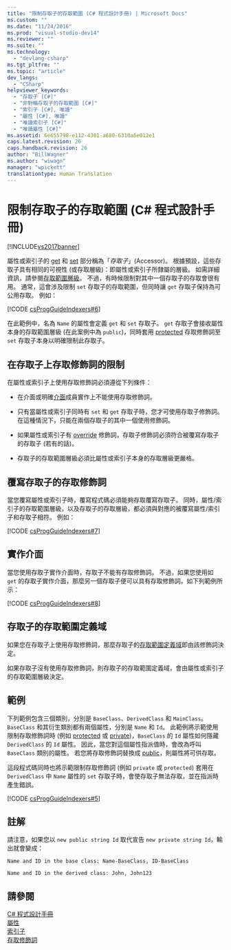 ```yaml
---
title: "限制存取子的存取範圍 (C# 程式設計手冊) | Microsoft Docs"
ms.custom: ""
ms.date: "11/24/2016"
ms.prod: "visual-studio-dev14"
ms.reviewer: ""
ms.suite: ""
ms.technology: 
  - "devlang-csharp"
ms.tgt_pltfrm: ""
ms.topic: "article"
dev_langs: 
  - "CSharp"
helpviewer_keywords: 
  - "存取子 [C#]"
  - "非對稱存取子的存取範圍 [C#]"
  - "索引子 [C#], 唯讀"
  - "屬性 [C#], 唯讀"
  - "唯讀索引子 [C#]"
  - "唯讀屬性 [C#]"
ms.assetid: 6e655798-e112-4301-a680-6310a6e012e1
caps.latest.revision: 26
caps.handback.revision: 26
author: "BillWagner"
ms.author: "wiwagn"
manager: "wpickett"
translationtype: Human Translation
---
```

# 限制存取子的存取範圍 (C# 程式設計手冊)
[!INCLUDE[vs2017banner](../../../csharp/includes/vs2017banner.md)]

屬性或索引子的 [get](../../../csharp/language-reference/keywords/get.md) 和 [set](../../../csharp/language-reference/keywords/set.md) 部分稱為「*存取子*」\(Accessor\)。  根據預設，這些存取子具有相同的可視性 \(或存取層級\)：即屬性或索引子所隸屬的層級。  如需詳細資訊，請參閱[存取範圍層級](../../../csharp/language-reference/keywords/accessibility-levels.md)。  不過，有時候限制對其中一個存取子的存取會很有用。  通常，這會涉及限制 `set` 存取子的存取範圍，但同時讓 `get` 存取子保持為可公用存取。  例如：  
  
 [!CODE [csProgGuideIndexers#6](../CodeSnippet/VS_Snippets_VBCSharp/csProgGuideIndexers#6)]  
  
 在此範例中，名為 `Name` 的屬性會定義 `get` 和 `set` 存取子。  `get` 存取子會接收屬性本身的存取範圍層級 \(在此案例中為 `public`\)，同時套用 [protected](../../../csharp/language-reference/keywords/protected.md) 存取修飾詞至 `set` 存取子本身以明確限制此存取子。  
  
## 在存取子上存取修飾詞的限制  
 在屬性或索引子上使用存取修飾詞必須遵從下列條件：  
  
-   在介面或明確[介面](../../../csharp/language-reference/keywords/interface.md)成員實作上不能使用存取修飾詞。  
  
-   只有當屬性或索引子同時有 `set` 和 `get` 存取子時，您才可使用存取子修飾詞。  在這種情況下，只能在兩個存取子的其中一個使用修飾詞。  
  
-   如果屬性或索引子有 [override](../../../csharp/language-reference/keywords/override.md) 修飾詞，存取子修飾詞必須符合被覆寫存取子的存取子 \(若有的話\)。  
  
-   存取子的存取範圍層級必須比屬性或索引子本身的存取層級更嚴格。  
  
## 覆寫存取子的存取修飾詞  
 當您覆寫屬性或索引子時，覆寫程式碼必須能夠存取覆寫存取子。  同時，屬性\/索引子的存取範圍層級，以及存取子的存取層級，都必須與對應的被覆寫屬性\/索引子和存取子相符。  例如：  
  
 [!CODE [csProgGuideIndexers#7](../CodeSnippet/VS_Snippets_VBCSharp/csProgGuideIndexers#7)]  
  
## 實作介面  
 當您使用存取子實作介面時，存取子不能有存取修飾詞。  不過，如果您使用如 `get` 的存取子實作介面，那麼另一個存取子便可以具有存取修飾詞，如下列範例所示：  
  
 [!CODE [csProgGuideIndexers#8](../CodeSnippet/VS_Snippets_VBCSharp/csProgGuideIndexers#8)]  
  
## 存取子的存取範圍定義域  
 如果您在存取子上使用存取修飾詞，那麼存取子的[存取範圍定義域](../../../csharp/language-reference/keywords/accessibility-domain.md)即由該修飾詞決定。  
  
 如果存取子沒有使用存取修飾詞，則存取子的存取範圍定義域，會由屬性或索引子的存取範圍層級決定。  
  
## 範例  
 下列範例包含三個類別，分別是 `BaseClass`、`DerivedClass` 和 `MainClass`。  `BaseClass` 和其衍生類別都有兩個屬性，分別是 `Name` 和 `Id`。  此範例將示範使用限制存取修飾詞時 \(例如 [protected](../../../csharp/language-reference/keywords/protected.md) 或 [private](../../../csharp/language-reference/keywords/private.md)\)，`BaseClass` 的 `Id` 屬性如何隱藏 `DerivedClass` 的 `Id` 屬性。  因此，當您對這個屬性指派值時，會改為呼叫 `BaseClass` 類別的屬性。  若您將存取修飾詞替換成 [public](../../../csharp/language-reference/keywords/public.md)，則屬性將可供存取。  
  
 這段程式碼同時也將示範限制存取修飾詞 \(例如 `private` 或 `protected`\) 套用在 `DerivedClass` 中 `Name` 屬性的 `set` 存取子時，會使存取子無法存取，並在指派時產生錯誤。  
  
 [!CODE [csProgGuideIndexers#5](../CodeSnippet/VS_Snippets_VBCSharp/csProgGuideIndexers#5)]  
  
## 註解  
 請注意，如果您以 `new public string Id` 取代宣告 `new private string Id`，輸出就會變成：  
  
 `Name and ID in the base class: Name-BaseClass, ID-BaseClass`  
  
 `Name and ID in the derived class: John, John123`  
  
## 請參閱  
 [C\# 程式設計手冊](../../../csharp/programming-guide/index.md)   
 [屬性](../../../csharp/programming-guide/classes-and-structs/properties.md)   
 [索引子](../../../csharp/programming-guide/indexers/index.md)   
 [存取修飾詞](../../../csharp/programming-guide/classes-and-structs/access-modifiers.md)